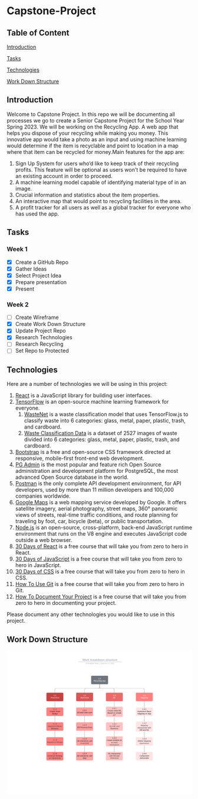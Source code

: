 # Capstone-Project

## Table of Content

[Introduction](#introduction)

[Tasks](#tasks)

[Technologies](#technologies)

[Work Down Structure](#work-down-structure)

## Introduction

Welcome to Capstone Project. In this repo we will be documenting all processes we go to create a Senior Capstone Project for the School Year Spring 2023. We will be working on the Recycling App. A web app that helps you dispose of your recycling while making you money. This innovative app would take a photo as an input and using machine learning would determine if the item is recyclable and point to location in a map where that item can be recycled for money.Main features for the app are:

1. Sign Up System for users who’d like to keep track of their recycling profits. This feature will be optional as users won't be required to have an existing account in order to proceed.
2. A machine learning model capable of identifying material type of in an image.
3. Crucial information and statistics about the item properties.
4. An interactive map that would point to recycling facilities in the area.
5. A profit tracker for all users as well as a global tracker for everyone who has used the app.

## Tasks

### Week 1

- [x] Create a GitHub Repo
- [x] Gather Ideas
- [x] Select Project Idea
- [x] Prepare presentation
- [x] Present

### Week 2

- [ ] Create Wireframe
- [x] Create Work Down Structure
- [x] Update Project Repo
- [x] Research Technologies
- [ ] Research Recycling
- [ ] Set Repo to Protected

## Technologies

Here are a number of technologies we will be using in this project:

1. [React](https://reactjs.org) is a JavaScript library for building user interfaces.
2. [TensorFlow](https://www.tensorflow.org) is an open-source machine learning framework for everyone.
   1. [WasteNet](https://recycleye.com/wastenet/) is a waste classification model that uses TensorFlow.js to classify waste into 6 categories: glass, metal, paper, plastic, trash, and cardboard.
   2. [Waste Classification Data](https://www.kaggle.com/datasets/techsash/waste-classification-data) is a dataset of 2527 images of waste divided into 6 categories: glass, metal, paper, plastic, trash, and cardboard.
3. [Bootstrap](https://getbootstrap.com) is a free and open-source CSS framework directed at responsive, mobile-first front-end web development.
4. [PG Admin](https://www.pgadmin.org) is the most popular and feature rich Open Source administration and development platform for PostgreSQL, the most advanced Open Source database in the world.
5. [Postman](https://www.postman.com) is the only complete API development environment, for API developers, used by more than 11 million developers and 100,000 companies worldwide.
6. [Google Maps](https://developers.google.com/maps) is a web mapping service developed by Google. It offers satellite imagery, aerial photography, street maps, 360° panoramic views of streets, real-time traffic conditions, and route planning for traveling by foot, car, bicycle (beta), or public transportation.
7. [Node.js](https://nodejs.org) is an open-source, cross-platform, back-end JavaScript runtime environment that runs on the V8 engine and executes JavaScript code outside a web browser.
8. [30 Days of React](https://www.fullstackreact.com/30-days-of-react/) is a free course that will take you from zero to hero in React.
9. [30 Days of JavaScript](https://javascript30.com) is a free course that will take you from zero to hero in JavaScript.
10. [30 Days of CSS](https://css-tricks.com/30-days-css/) is a free course that will take you from zero to hero in CSS.
11. [How To Use Git](https://www.youtube.com/watch?v=8JJ101D3knE) is a free course that will take you from zero to hero in Git.
12. [How To Document Your Project](https://www.youtube.com/watch?v=OcL7-7cRpkQ) is a free course that will take you from zero to hero in documenting your project.

Please document any other technologies you would like to use in this project.

## Work Down Structure

![](img/Work%20breakdown%20structure.png)